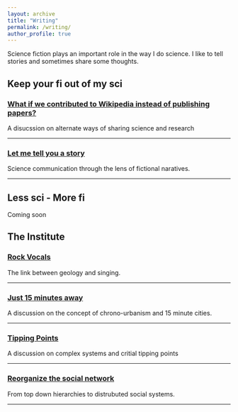 ```yaml
---
layout: archive
title: "Writing"
permalink: /writing/
author_profile: true
---
```


<!-- 
{% include base_path %}

{% for post in site.teaching reversed %}
  {% include archive-single.html %}
{% endfor %}
-->



Science fiction plays an important role in the way I do science. I like to tell stories and sometimes share some thoughts. 

## Keep your fi out of my sci


### [What if we contributed to Wikipedia instead of publishing papers?](https://pcnmartin.substack.com/p/what-if-we-contributed-to-wikipedia)
A disucssion on alternate ways of sharing science and research

---

### [Let me tell you a story](https://pcnmartin.substack.com/p/let-me-tell-you-a-story)
Science communication through the lens of fictional naratives.

---

## Less sci - More fi

Coming soon

## The Institute


### [Rock Vocals](https://pcnmartin.substack.com/p/rock-vocals)
The link between geology and singing. 

---



### [Just 15 minutes away](https://pcnmartin.substack.com/p/just-15-minutes-away)
A discussion on the concept of chrono-urbanism and 15 minute cities.

---



### [Tipping Points](https://pcnmartin.substack.com/p/tipping-points)
A discussion on complex systems and critial tipping points

---



### [Reorganize the social network](https://pcnmartin.substack.com/p/reorganize-the-social-network)
From top down hierarchies to distrubuted social systems.

---